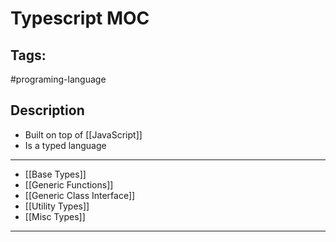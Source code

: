 # Typescript MOC

## Tags:
#programing-language 

## Description
- Built on top of [[JavaScript]]
- Is a typed language

---
- [[Base Types]]
- [[Generic Functions]]
- [[Generic Class Interface]]
- [[Utility Types]]
- [[Misc Types]]
---
